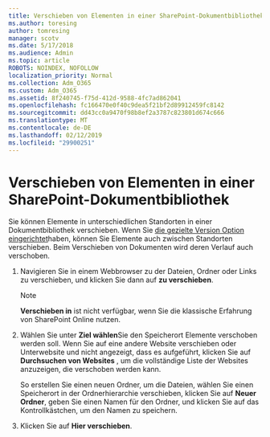 ```yaml
---
title: Verschieben von Elementen in einer SharePoint-Dokumentbibliothek
ms.author: toresing
author: tomresing
manager: scotv
ms.date: 5/17/2018
ms.audience: Admin
ms.topic: article
ROBOTS: NOINDEX, NOFOLLOW
localization_priority: Normal
ms.collection: Adm_O365
ms.custom: Adm_O365
ms.assetid: 8f240745-f75d-412d-9588-4fc7ad862041
ms.openlocfilehash: fc166470e0f40c9dea5f21bf2d89912459fc8142
ms.sourcegitcommit: dd43cc0a9470f98b8ef2a3787c823801d674c666
ms.translationtype: MT
ms.contentlocale: de-DE
ms.lasthandoff: 02/12/2019
ms.locfileid: "29900251"
---
```

# <a name="move-items-in-a-sharepoint-document-library"></a>Verschieben von Elementen in einer SharePoint-Dokumentbibliothek

Sie können Elemente in unterschiedlichen Standorten in einer Dokumentbibliothek verschieben. Wenn Sie [die gezielte Version Option eingerichtet](https://go.microsoft.com/fwlink/?linkid=622980)haben, können Sie Elemente auch zwischen Standorten verschieben. Beim Verschieben von Dokumenten wird deren Verlauf auch verschoben.
  
1. Navigieren Sie in einem Webbrowser zu der Dateien, Ordner oder Links zu verschieben, und klicken Sie dann auf **zu verschieben**.
    
    > [!NOTE]
    > **Verschieben in** ist nicht verfügbar, wenn Sie die klassische Erfahrung von SharePoint Online nutzen. 
  
2. Wählen Sie unter **Ziel wählen**Sie den Speicherort Elemente verschoben werden soll. Wenn Sie auf eine andere Website verschieben oder Unterwebsite und nicht angezeigt, dass es aufgeführt, klicken Sie auf **Durchsuchen von Websites** , um die vollständige Liste der Websites anzuzeigen, die verschoben werden kann. 
    
    So erstellen Sie einen neuen Ordner, um die Dateien, wählen Sie einen Speicherort in der Ordnerhierarchie verschieben, klicken Sie auf **Neuer Ordner**, geben Sie einen Namen für den Ordner, und klicken Sie auf das Kontrollkästchen, um den Namen zu speichern.
    
3. Klicken Sie auf **Hier verschieben**.
    

